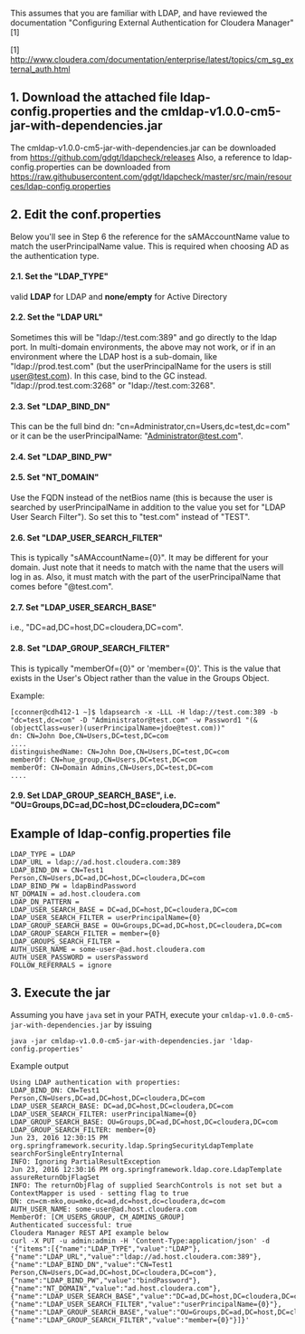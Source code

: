 This assumes that you are familiar with LDAP, and have reviewed the documentation "Configuring External Authentication for Cloudera Manager" [1]

[1] ​http://www.cloudera.com/documentation/enterprise/latest/topics/cm_sg_external_auth.html

## 1. Download the attached file ldap-config.properties and the cmldap-v1.0.0-cm5-jar-with-dependencies.jar
The cmldap-v1.0.0-cm5-jar-with-dependencies.jar can be downloaded from https://github.com/gdgt/ldapcheck/releases
Also, a reference to ldap-config.properties can be downloaded from https://raw.githubusercontent.com/gdgt/ldapcheck/master/src/main/resources/ldap-config.properties

## 2. Edit the conf.properties
Below you'll see in Step 6 the reference for the sAMAccountName value to match the userPrincipalName value. This is  required when choosing AD as the authentication type.
#### 2.1. Set the "LDAP_TYPE" 
valid **LDAP** for LDAP and **none/empty** for Active Directory

#### 2.2. Set the "LDAP URL"
Sometimes this will be "ldap://test.com:389" and go directly to the ldap port.
In multi-domain environments, the above may not work, or if in an environment where the LDAP host is a sub-domain, like "ldap://prod.test.com" (but the userPrincipalName for the users is still user@test.com). In this case, bind to the GC instead. "ldap://prod.test.com:3268" or "ldap://test.com:3268".

#### 2.3. Set "LDAP_BIND_DN​" 
This can be the full bind dn: "cn=Administrator,cn=Users,dc=test,dc=com" or it can be the userPrincipalName: "Administrator@test.com". 

#### 2.4. Set "LDAP_BIND_PW" 

#### 2.5. Set "NT_DOMAIN"
Use the FQDN instead of the netBios name (this is because the user is searched by userPrincipalName in addition to the value you set for "LDAP User Search Filter"). 
So set this to "test.com" instead of "TEST". 

#### 2.6. Set "LDAP_USER_SEARCH_FILTER"
This is typically "sAMAccountName={0}". 
It may be different for your domain. Just note that it needs to match with the name that the users will log in as. Also, it must match with the part of the userPrincipalName that comes before "@test.com". 

#### 2.7. Set "LDAP_USER_SEARCH_BASE"
i.e., "DC=ad,DC=host,DC=cloudera,DC=com". 

#### 2.8. Set "LDAP_GROUP_SEARCH_FILTER"
This is typically "memberOf={0}" or 'member={0}'. 
This is the value that exists in the User's Object rather than the value in the Groups Object.

Example:

```
[cconner@cdh412-1 ~]$ ldapsearch -x -LLL -H ldap://test.com:389 -b "dc=test,dc=com" -D "Administrator@test.com" -w Password1 "(&(objectClass=user)(userPrincipalName=jdoe@test.com))" 
dn: CN=John Doe,CN=Users,DC=test,DC=com
....
distinguishedName: CN=John Doe,CN=Users,DC=test,DC=com 
memberOf: CN=hue_group,CN=Users,DC=test,DC=com
memberOf: CN=Domain Admins,CN=Users,DC=test,DC=com 
....
```

#### 2.9. Set LDAP_GROUP_SEARCH_BASE", i.e. "OU=Groups,DC=ad,DC=host,DC=cloudera,DC=com" 

## Example of ldap-config.properties file
````
LDAP_TYPE = LDAP
LDAP_URL = ldap://ad.host.cloudera.com:389
LDAP_BIND_DN = CN=Test1 Person,CN=Users,DC=ad,DC=host,DC=cloudera,DC=com
LDAP_BIND_PW = ldapBindPassword
NT_DOMAIN = ad.host.cloudera.com
LDAP_DN_PATTERN =
LDAP_USER_SEARCH_BASE = DC=ad,DC=host,DC=cloudera,DC=com
LDAP_USER_SEARCH_FILTER = userPrincipalName={0}
LDAP_GROUP_SEARCH_BASE = OU=Groups,DC=ad,DC=host,DC=cloudera,DC=com
LDAP_GROUP_SEARCH_FILTER = member={0}
LDAP_GROUPS_SEARCH_FILTER =
AUTH_USER_NAME = some-user-@ad.host.cloudera.com
AUTH_USER_PASSWORD = usersPassword
FOLLOW_REFERRALS = ignore
````


## 3. Execute the jar

Assuming you have `java` set in your PATH, execute your `cmldap-v1.0.0-cm5-jar-with-dependencies.jar` by issuing

`java -jar cmldap-v1.0.0-cm5-jar-with-dependencies.jar 'ldap-config.properties'`

Example output
```
Using LDAP authentication with properties:
LDAP_BIND_DN: CN=Test1 Person,CN=Users,DC=ad,DC=host,DC=cloudera,DC=com
LDAP_USER_SEARCH_BASE: DC=ad,DC=host,DC=cloudera,DC=com
LDAP_USER_SEARCH_FILTER: userPrincipalName={0}
LDAP_GROUP_SEARCH_BASE: OU=Groups,DC=ad,DC=host,DC=cloudera,DC=com
LDAP_GROUP_SEARCH_FILTER: member={0}
Jun 23, 2016 12:30:15 PM org.springframework.security.ldap.SpringSecurityLdapTemplate searchForSingleEntryInternal
INFO: Ignoring PartialResultException
Jun 23, 2016 12:30:16 PM org.springframework.ldap.core.LdapTemplate assureReturnObjFlagSet
INFO: The returnObjFlag of supplied SearchControls is not set but a ContextMapper is used - setting flag to true
DN: cn=cm-mko,ou=mko,dc=ad,dc=host,dc=cloudera,dc=com
AUTH_USER_NAME: some-user@ad.host.cloudera.com
MemberOf: [CM_USERS_GROUP, CM_ADMINS_GROUP]
Authenticated successful: true
Cloudera Manager REST API example below
curl -X PUT -u admin:admin -H 'Content-Type:application/json' -d '{"items":[{"name":"LDAP_TYPE","value":"LDAP"},{"name":"LDAP_URL","value":"ldap://ad.host.cloudera.com:389"},{"name":"LDAP_BIND_DN","value":"CN=Test1 Person,CN=Users,DC=ad,DC=host,DC=cloudera,DC=com"},{"name":"LDAP_BIND_PW","value":"bindPassword"},{"name":"NT_DOMAIN","value":"ad.host.cloudera.com"},{"name":"LDAP_USER_SEARCH_BASE","value":"DC=ad,DC=host,DC=cloudera,DC=com"},{"name":"LDAP_USER_SEARCH_FILTER","value":"userPrincipalName={0}"},{"name":"LDAP_GROUP_SEARCH_BASE","value":"OU=Groups,DC=ad,DC=host,DC=cloudera,DC=com"},{"name":"LDAP_GROUP_SEARCH_FILTER","value":"member={0}"}]}'
```